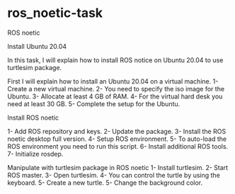 # ros_noetic-task

ROS noetic

Install Ubuntu 20.04

In this task, I will explain how to install ROS notice on Ubuntu 20.04 to use turtlesim package.

First I will explain how to install an Ubuntu 20.04 on a virtual machine.
1- Create a new virtual machine.
2- You need to specify the iso image for the Ubuntu.
3- Allocate at least 4 GB of RAM.
4- For the virtual hard desk you need at least 30 GB.
5- Complete the setup for the Ubuntu.

Install ROS noetic

1- Add ROS repository and keys.
2- Update the package.
3- Install the ROS noetic desktop full version.
4- Setup ROS environment.
5- To auto-load the ROS environment you need to run this script.
6- Install additional ROS tools.
7- Initialize rosdep.


Manipulate with turtlesim package in ROS noetic
1- Install turtlesim.
2- Start ROS master.
3- Open turtlesim.
4- You can control the turtle by using the keyboard. 
5- Create a new turtle.
5- Change the background color.
